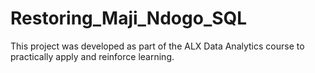 # Restoring_Maji_Ndogo_SQL
This project was developed as part of the ALX Data Analytics course to practically  apply and reinforce learning.
